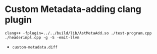 # Custom Metadata-adding clang plugin

`clang++ -fplugin=../../build/lib/AstMetaAdd.so ./test-program.cpp ./headerimpl.cpp -g -S -emit-llvm`

- `custom-metadata.diff`
